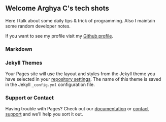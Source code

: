 
## Welcome Arghya C's tech shots

Here I talk about some daily tips & trick of programming. 
Also I maintain some random developer notes.

If you want to see my profile visit my [Github profile](https://github.com/chakrabar).

### Markdown



### Jekyll Themes

Your Pages site will use the layout and styles from the Jekyll theme you have selected in your [repository settings](https://github.com/chakrabar/chakrabar.github.io/settings). The name of this theme is saved in the Jekyll `_config.yml` configuration file.

### Support or Contact

Having trouble with Pages? Check out our [documentation](https://help.github.com/categories/github-pages-basics/) or [contact support](https://github.com/contact) and we’ll help you sort it out.
